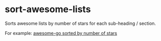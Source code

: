 # sort-awesome-lists

Sorts awesome lists by number of stars for each sub-heading / section.

For example: [awesome-go sorted by number of stars](https://gist.github.com/kvnxiao/cb432fca8cd9b59e325286b8f33cf53d)
